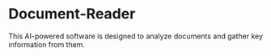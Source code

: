 # Document-Reader
This AI-powered software is designed to analyze documents and gather key information from them.
